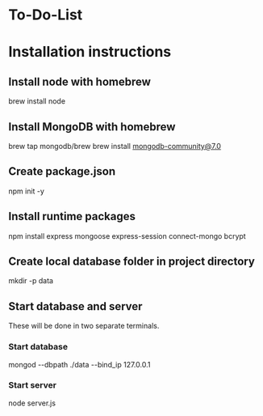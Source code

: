 # To-Do-List

# Installation instructions

## Install node with homebrew
brew install node

## Install MongoDB with homebrew
brew tap mongodb/brew
brew install mongodb-community@7.0

## Create package.json
npm init -y

## Install runtime packages
npm install express mongoose express-session connect-mongo bcrypt

## Create local database folder in project directory
mkdir -p data

## Start database and server
These will be done in two separate terminals.

### Start database
mongod --dbpath ./data --bind_ip 127.0.0.1

### Start server
node server.js